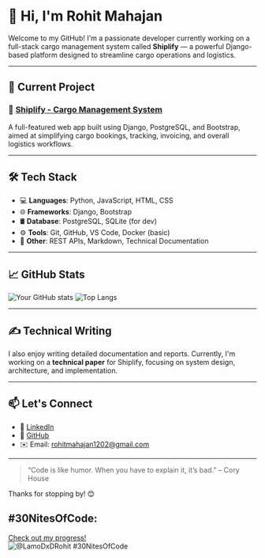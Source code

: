 # 👋 Hi, I'm Rohit Mahajan

Welcome to my GitHub! I'm a passionate developer currently working on a full-stack cargo management system called **Shiplify** — a powerful Django-based platform designed to streamline cargo operations and logistics.

---

## 🚀 Current Project
### 🔧 [Shiplify - Cargo Management System](https://github.com/Rohitisavailable/shiplify-render)
A full-featured web app built using Django, PostgreSQL, and Bootstrap, aimed at simplifying cargo bookings, tracking, invoicing, and overall logistics workflows.

---

## 🛠️ Tech Stack

- 💻 **Languages**: Python, JavaScript, HTML, CSS
- 🌐 **Frameworks**: Django, Bootstrap
- 🛢️ **Database**: PostgreSQL, SQLite (for dev)
- ⚙️ **Tools**: Git, GitHub, VS Code, Docker (basic)
- 🧪 **Other**: REST APIs, Markdown, Technical Documentation

---

## 📈 GitHub Stats

![Your GitHub stats](https://github-readme-stats.vercel.app/api?username=yourusername&show_icons=true&theme=tokyonight)
![Top Langs](https://github-readme-stats.vercel.app/api/top-langs/?username=yourusername&layout=compact&theme=tokyonight)

---

## ✍️ Technical Writing

I also enjoy writing detailed documentation and reports. Currently, I'm working on a **technical paper** for Shiplify, focusing on system design, architecture, and implementation.

---

## 📫 Let's Connect

- 💼 [LinkedIn](https://linkedin.com/in/yourusername)
- 🐙 [GitHub](https://github.com/yourusername)
- ✉️ Email: rohitmahajan1202@gmail.com

---

> “Code is like humor. When you have to explain it, it’s bad.” – Cory House

Thanks for stopping by! 😊

## #30NitesOfCode:
  [Check out my progress!](https://www.codedex.io/@LamoDxDRohit/30-nites-of-code)  
  ![@LamoDxDRohit #30NitesOfCode](https://www.codedex.io/api/petStatus?user=LamoDxDRohit)
